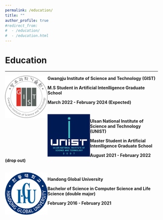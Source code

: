 ```yaml
---
permalink: /education/
title: ""
author_profile: true
#redirect_from: 
#  - /education/
#  - /education.html
---
```

# Education
<hr/>

<img align="left" src="./../images/gist.jpg" height="140x" width="140px"> 

**Gwangju Institute of Science and Technology (GIST)**

**M.S Student in Artificial Intenlligence Graduate School** 

**March 2022 - February 2024 (Expected)** 


<br/>
<img align="left" src="./../images/unist.png" height="140x" width="140px">

**Ulsan National Institute of Science and Technology (UNIST)**

**Master Student in Artificial Intenlligence Graduate School**

**August 2021 - February 2022 (drop out)**


<br/> 
<img align="left" src="./../images/hgu.png" height="140x" width="140px">

**Handong Global University**

**Bachelor of Science in Computer Science and Life Science (double major)**

**February 2016 - February 2021**
